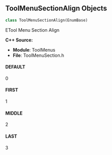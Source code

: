 ## ToolMenuSectionAlign Objects

```python
class ToolMenuSectionAlign(EnumBase)
```

ETool Menu Section Align

**C++ Source:**

- **Module**: ToolMenus
- **File**: ToolMenuSection.h

<a id="unreal.ToolMenuSectionAlign.DEFAULT"></a>

#### DEFAULT

0

<a id="unreal.ToolMenuSectionAlign.FIRST"></a>

#### FIRST

1

<a id="unreal.ToolMenuSectionAlign.MIDDLE"></a>

#### MIDDLE

2

<a id="unreal.ToolMenuSectionAlign.LAST"></a>

#### LAST

3

<a id="unreal.InterchangeFactoryAssetType"></a>